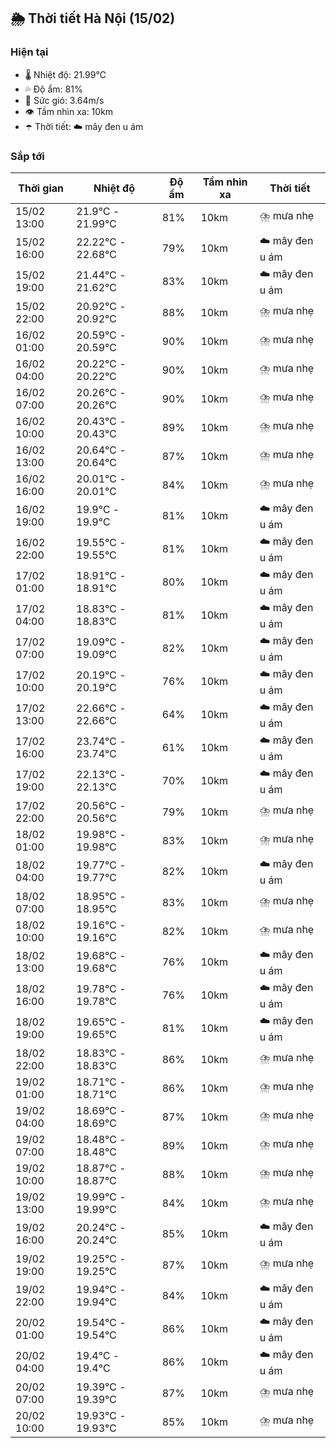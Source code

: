 ## 🌦️ Thời tiết Hà Nội (15/02)

### Hiện tại

- 🌡️ Nhiệt độ: 21.99℃
- 💦 Độ ẩm: 81%
- 💨 Sức gió: 3.64m/s
- 👁️ Tầm nhìn xa: 10km
- ☂️ Thời tiết: ☁️ mây đen u ám

### Sắp tới

| Thời gian | Nhiệt độ | Độ ẩm | Tầm nhìn xa | Thời tiết |
| --- | --- | --- | --- | --- |
| 15/02 13:00 | 21.9℃ - 21.99℃ | 81% | 10km | ⛈️ mưa nhẹ |
| 15/02 16:00 | 22.22℃ - 22.68℃ | 79% | 10km | ☁️ mây đen u ám |
| 15/02 19:00 | 21.44℃ - 21.62℃ | 83% | 10km | ☁️ mây đen u ám |
| 15/02 22:00 | 20.92℃ - 20.92℃ | 88% | 10km | ⛈️ mưa nhẹ |
| 16/02 01:00 | 20.59℃ - 20.59℃ | 90% | 10km | ⛈️ mưa nhẹ |
| 16/02 04:00 | 20.22℃ - 20.22℃ | 90% | 10km | ⛈️ mưa nhẹ |
| 16/02 07:00 | 20.26℃ - 20.26℃ | 90% | 10km | ⛈️ mưa nhẹ |
| 16/02 10:00 | 20.43℃ - 20.43℃ | 89% | 10km | ⛈️ mưa nhẹ |
| 16/02 13:00 | 20.64℃ - 20.64℃ | 87% | 10km | ⛈️ mưa nhẹ |
| 16/02 16:00 | 20.01℃ - 20.01℃ | 84% | 10km | ⛈️ mưa nhẹ |
| 16/02 19:00 | 19.9℃ - 19.9℃ | 81% | 10km | ☁️ mây đen u ám |
| 16/02 22:00 | 19.55℃ - 19.55℃ | 81% | 10km | ☁️ mây đen u ám |
| 17/02 01:00 | 18.91℃ - 18.91℃ | 80% | 10km | ☁️ mây đen u ám |
| 17/02 04:00 | 18.83℃ - 18.83℃ | 81% | 10km | ☁️ mây đen u ám |
| 17/02 07:00 | 19.09℃ - 19.09℃ | 82% | 10km | ☁️ mây đen u ám |
| 17/02 10:00 | 20.19℃ - 20.19℃ | 76% | 10km | ☁️ mây đen u ám |
| 17/02 13:00 | 22.66℃ - 22.66℃ | 64% | 10km | ☁️ mây đen u ám |
| 17/02 16:00 | 23.74℃ - 23.74℃ | 61% | 10km | ☁️ mây đen u ám |
| 17/02 19:00 | 22.13℃ - 22.13℃ | 70% | 10km | ☁️ mây đen u ám |
| 17/02 22:00 | 20.56℃ - 20.56℃ | 79% | 10km | ⛈️ mưa nhẹ |
| 18/02 01:00 | 19.98℃ - 19.98℃ | 83% | 10km | ⛈️ mưa nhẹ |
| 18/02 04:00 | 19.77℃ - 19.77℃ | 82% | 10km | ☁️ mây đen u ám |
| 18/02 07:00 | 18.95℃ - 18.95℃ | 83% | 10km | ⛈️ mưa nhẹ |
| 18/02 10:00 | 19.16℃ - 19.16℃ | 82% | 10km | ⛈️ mưa nhẹ |
| 18/02 13:00 | 19.68℃ - 19.68℃ | 76% | 10km | ☁️ mây đen u ám |
| 18/02 16:00 | 19.78℃ - 19.78℃ | 76% | 10km | ☁️ mây đen u ám |
| 18/02 19:00 | 19.65℃ - 19.65℃ | 81% | 10km | ☁️ mây đen u ám |
| 18/02 22:00 | 18.83℃ - 18.83℃ | 86% | 10km | ⛈️ mưa nhẹ |
| 19/02 01:00 | 18.71℃ - 18.71℃ | 86% | 10km | ⛈️ mưa nhẹ |
| 19/02 04:00 | 18.69℃ - 18.69℃ | 87% | 10km | ⛈️ mưa nhẹ |
| 19/02 07:00 | 18.48℃ - 18.48℃ | 89% | 10km | ⛈️ mưa nhẹ |
| 19/02 10:00 | 18.87℃ - 18.87℃ | 88% | 10km | ⛈️ mưa nhẹ |
| 19/02 13:00 | 19.99℃ - 19.99℃ | 84% | 10km | ⛈️ mưa nhẹ |
| 19/02 16:00 | 20.24℃ - 20.24℃ | 85% | 10km | ☁️ mây đen u ám |
| 19/02 19:00 | 19.25℃ - 19.25℃ | 87% | 10km | ⛈️ mưa nhẹ |
| 19/02 22:00 | 19.94℃ - 19.94℃ | 84% | 10km | ☁️ mây đen u ám |
| 20/02 01:00 | 19.54℃ - 19.54℃ | 86% | 10km | ☁️ mây đen u ám |
| 20/02 04:00 | 19.4℃ - 19.4℃ | 86% | 10km | ☁️ mây đen u ám |
| 20/02 07:00 | 19.39℃ - 19.39℃ | 87% | 10km | ⛈️ mưa nhẹ |
| 20/02 10:00 | 19.93℃ - 19.93℃ | 85% | 10km | ⛈️ mưa nhẹ |
